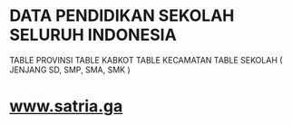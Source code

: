 # DATA PENDIDIKAN SEKOLAH SELURUH INDONESIA

TABLE PROVINSI
TABLE KABKOT
TABLE KECAMATAN
TABLE SEKOLAH ( JENJANG SD, SMP, SMA, SMK )

# www.satria.ga
